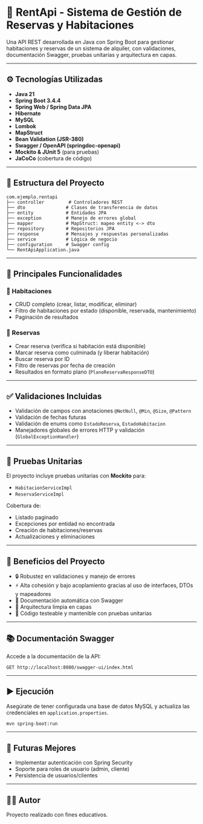 # 🏨 RentApi - Sistema de Gestión de Reservas y Habitaciones

Una API REST desarrollada en Java con Spring Boot para gestionar habitaciones y reservas de un sistema de alquiler, con validaciones, documentación Swagger, pruebas unitarias y arquitectura en capas.

---

## ⚙️ Tecnologías Utilizadas

- **Java 21**
- **Spring Boot 3.4.4**
- **Spring Web / Spring Data JPA**
- **Hibernate**
- **MySQL**
- **Lombok**
- **MapStruct**
- **Bean Validation (JSR-380)**
- **Swagger / OpenAPI (springdoc-openapi)**
- **Mockito & JUnit 5** (para pruebas)
- **JaCoCo** (cobertura de código)

---

## 📁 Estructura del Proyecto

```
com.ejemplo.rentapi
├── controller         # Controladores REST
├── dto               # Clases de transferencia de datos
├── entity            # Entidades JPA
├── exception         # Manejo de errores global
├── mapper            # MapStruct: mapeo entity <-> dto
├── repository        # Repositorios JPA
├── response          # Mensajes y respuestas personalizadas
├── service           # Lógica de negocio
├── configuration     # Swagger config
└── RentApiApplication.java
```

---

## 🧩 Principales Funcionalidades

### 📌 Habitaciones
- CRUD completo (crear, listar, modificar, eliminar)
- Filtro de habitaciones por estado (disponible, reservada, mantenimiento)
- Paginación de resultados

### 📌 Reservas
- Crear reserva (verifica si habitación está disponible)
- Marcar reserva como culminada (y liberar habitación)
- Buscar reserva por ID
- Filtro de reservas por fecha de creación
- Resultados en formato plano (`PlanoReservaResponseDTO`)

---

## ✅ Validaciones Incluidas

- Validación de campos con anotaciones `@NotNull`, `@Min`, `@Size`, `@Pattern`
- Validación de fechas futuras
- Validación de enums como `EstadoReserva`, `EstadoHabitacion`
- Manejadores globales de errores HTTP y validación (`GlobalExceptionHandler`)

---

## 🧪 Pruebas Unitarias

El proyecto incluye pruebas unitarias con **Mockito** para:
- `HabitacionServiceImpl`
- `ReservaServiceImpl`

Cobertura de:
- Listado paginado
- Excepciones por entidad no encontrada
- Creación de habitaciones/reservas
- Actualizaciones y eliminaciones

---

## 📌 Beneficios del Proyecto

- 🔒 Robustez en validaciones y manejo de errores
- ⚡ Alta cohesión y bajo acoplamiento gracias al uso de interfaces, DTOs y mapeadores
- 📄 Documentación automática con Swagger
- 🔄 Arquitectura limpia en capas
- 🧪 Código testeable y mantenible con pruebas unitarias

---

## 📚 Documentación Swagger

Accede a la documentación de la API:
```
GET http://localhost:8080/swagger-ui/index.html
```

---

## ▶️ Ejecución

Asegúrate de tener configurada una base de datos MySQL y actualiza las credenciales en `application.properties`.

```bash
mvn spring-boot:run
```

---

## 🚀 Futuras Mejores

- Implementar autenticación con Spring Security
- Soporte para roles de usuario (admin, cliente)
- Persistencia de usuarios/clientes

---

## 🧑‍💻 Autor

Proyecto realizado con fines educativos.
